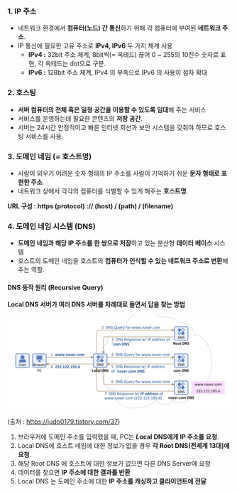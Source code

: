 ### 1. IP 주소

- 네트워크 환경에서 **컴퓨터(노드) 간 통신**하기 위해 각 컴퓨터에 부여된 **네트워크 주소**.
- IP 통신에 필요한 고유 주소로 **IPv4, IPv6** 두 가지 체계 사용
  - **IPv4 :** 32bit 주소 체계, 8bit씩(= 옥테드) 끊어 0 ~ 255의 10진수 숫자로 표현, 각 옥테드는 dot으로 구분. 
  - **IPv6 :** 128bit 주소 체계, IPv4 의 부족으로 IPv6 의 사용이 점차 확대

### 2. 호스팅

- **서버 컴퓨터의 전체 혹은 일정 공간을 이용할 수 있도록 임대**해 주는 서비스
- 서비스를 운영하는데 필요한 콘텐츠의 **저장 공간**.
- 서버는 24시간 안정적이고 빠른 인터넷 회선과 보안 시스템을 갖춰야 하므로 호스팅 서비스를 사용.



### 3. 도메인 네임 (= 호스트명)

- 사람이 외우기 어려운 숫자 형태의 IP 주소를 사람이 기억하기 쉬운 **문자 형태로 표현한 주소**.
- 네트워크 상에서 각각의 컴퓨터를 식별할 수 있게 해주는 **호스트명**.

**URL 구성 : https (protocol) :// (host) / (path) / (filename)**



### 4. 도메인 네임 시스템 (DNS)

- **도메인 네임과 해당 IP 주소를 한 쌍으로 저장**하고 있는 분산형 **데이터 베이스** 시스템
- 호스트의 도메인 네임을 호스트의 **컴퓨터가 인식할 수 있는 네트워크 주소로 변환**해주는 역할.



#### DNS 동작 원리 (Recursive Query)

**Local DNS 서버가 여러 DNS 서버를 차례대로 돌면서 답을 찾는 방법**

<img src="../image/dns.png" alt="dns" style="zoom:50%;" />

(출처 : https://judo0179.tistory.com/37)

1. 브라우저에 도메인 주소를 입력했을 때, PC는 ***L*ocal DNS에게 IP 주소를 요청**.
2. Local DNS에 호스트 네임에 대한 정보가 없을 경우 **각 Root DNS(전세계 13대)에 요청**.
3. 해당 Root DNS 에 호스트에 대한 정보가 없으면 다른 DNS Server에 요청
4. 데이터를 찾으면 **IP 주소에 대한 결과를 반환**
5. Local DNS 는 도메인 주소에 대한 **IP 주소를 캐싱하고 클라이언트에 전달**



